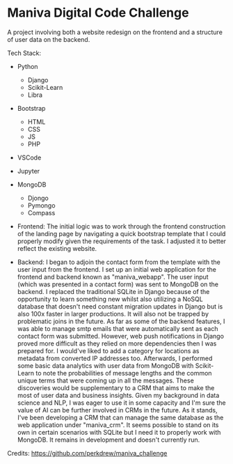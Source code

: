 # Maniva Digital Code Challenge

A project involving both a website redesign on the frontend and a structure of user data on the backend.

Tech Stack:
* Python
  * Django
  * Scikit-Learn
  * Libra
* Bootstrap 
  * HTML
  * CSS
  * JS
  * PHP
* VSCode
* Jupyter
* MongoDB 
  * Djongo 
  * Pymongo
  * Compass

* Frontend: 
The initial logic was to work through the frontend construction of the landing page by navigating a quick bootstrap template that I could properly modify given the requirements of the task. I adjusted it to better reflect the existing website. 

* Backend: 
I began to adjoin the contact form from the template with the user input from the frontend. I set up an initial web application for the frontend and backend known as "maniva_webapp". The user input (which was presented in a contact form) was sent to MongoDB on the backend. I replaced the traditional SQLite in Django because of the opportunity to learn something new whilst also utilizing a NoSQL database that doesn't need constant migration updates in Django but is also 100x faster in larger productions. It will also not be trapped by problematic joins in the future. As far as some of the backend features, I was able to manage smtp emails that were automatically sent as each contact form was submitted. However, web push notifications in Django proved more difficult as they relied on more dependencies then I was prepared for. I would've liked to add a category for locations as metadata from converted IP addresses too. Afterwards, I performed some basic data analytics with user data from MongoDB with Scikit-Learn to note the probabilities of message lengths and the common unique terms that were coming up in all the messages. These discoveries would be supplementary to a CRM that aims to make the most of user data and business insights. Given my background in data science and NLP, I was eager to use it in some capacity and I'm sure the value of AI can be further involved in CRMs in the future. As it stands, I've been developing a CRM that can manage the same database as the web application under "maniva_crm". It seems possible to stand on its own in certain scenarios with SQLite but I need it to properly work with MongoDB. It remains in development and doesn't currently run.


Credits: https://github.com/perkdrew/maniva_challenge 
